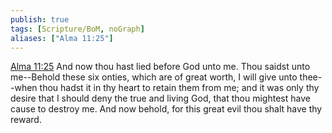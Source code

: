 ```yaml
---
publish: true
tags: [Scripture/BoM, noGraph]
aliases: ["Alma 11:25"]
---
```

[Alma 11:25](https://churchofjesuschrist.org/study/scriptures/bofm/alma/11?lang=eng&id=p25#p25) And now thou hast lied before God unto me. Thou saidst unto me--Behold these six onties, which are of great worth, I will give unto thee--when thou hadst it in thy heart to retain them from me; and it was only thy desire that I should deny the true and living God, that thou mightest have cause to destroy me. And now behold, for this great evil thou shalt have thy reward.
